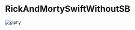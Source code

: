 # RickAndMortySwiftWithoutSB

![giphy](https://user-images.githubusercontent.com/44496296/162596831-b78e18b8-e4ca-44c6-8ae1-538cef6a8f84.gif)
